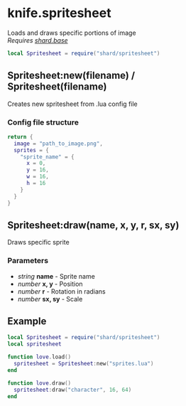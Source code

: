 # knife.spritesheet
Loads and draws specific portions of image  
*Requires [shard.base](base.md)*

```lua
local Spritesheet = require("shard/spritesheet")
```

## Spritesheet:new(filename) / Spritesheet(filename)
Creates new spritesheet from .lua config file

### Config file structure
```lua
return {
  image = "path_to_image.png",
  sprites = {
    "sprite_name" = {
      x = 0,
      y = 16,
      w = 16,
      h = 16
    }
  }
}
```

## Spritesheet:draw(name, x, y, r, sx, sy)
Draws specific sprite

### Parameters
 * *string* **name** - Sprite name
 * *number* **x, y** - Position
 * *number* **r** - Rotation in radians
 * *number* **sx, sy** - Scale

## Example
```lua
local Spritesheet = require("shard/spritesheet")
local spritesheet

function love.load()
  spritesheet = Spritesheet:new("sprites.lua")
end

function love.draw()
  spritesheet:draw("character", 16, 64)
end
```